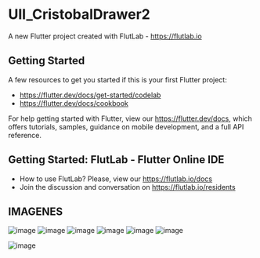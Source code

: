 # UII_CristobalDrawer2

A new Flutter project created with FlutLab - https://flutlab.io

## Getting Started

A few resources to get you started if this is your first Flutter project:

- https://flutter.dev/docs/get-started/codelab
- https://flutter.dev/docs/cookbook

For help getting started with Flutter, view our
https://flutter.dev/docs, which offers tutorials,
samples, guidance on mobile development, and a full API reference.

## Getting Started: FlutLab - Flutter Online IDE

- How to use FlutLab? Please, view our https://flutlab.io/docs
- Join the discussion and conversation on https://flutlab.io/residents
## IMAGENES
  ![image](https://github.com/LBrandonC06/UII_Act4_Cristobal/assets/143548973/98a422f6-2d2f-4c16-919d-00a0cc83576f)
  ![image](https://github.com/LBrandonC06/UII_Act4_Cristobal/assets/143548973/5ac63ecc-4615-465c-9414-ffd3e5e0611e)
  ![image](https://github.com/LBrandonC06/UII_Act4_Cristobal/assets/143548973/23ee0b3c-72fd-4a00-ab63-1877e3220329)
![image](https://github.com/LBrandonC06/UII_Act4_Cristobal/assets/143548973/a8b5ebeb-d171-4861-bd4e-63e4932d6607)
![image](https://github.com/LBrandonC06/UII_Act4_Cristobal/assets/143548973/985a7c61-af10-4952-9c78-5e73c56bb1cd)
![image](https://github.com/LBrandonC06/UII_Act4_Cristobal/assets/143548973/8107fcc5-ac62-4fc1-bd75-654c4d132d5d)

  ![image](https://github.com/LBrandonC06/UII_Act4_Cristobal/assets/143548973/3112114c-134c-4a44-9be4-19035ce8c2ea)


